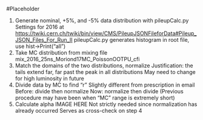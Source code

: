 #Placeholder
1. Generate nominal, +5%, and -5% data distribution with pileupCalc.py
  Settings for 2016 at https://twiki.cern.ch/twiki/bin/view/CMS/PileupJSONFileforData#Pileup_JSON_Files_For_Run_II
  pileupCalc.py generates histogram in root file, use hist->Print(“all”) 
2. Take MC distribution from mixing file mix_2016_25ns_Moriond17MC_PoissonOOTPU_cfi
3. Match the domains of the two distributions, normalize
  Justification: the tails extend far, far past the peak in all distributions
  May need to change for high luminosity in future
4. Divide data by MC to find “r”
  Slightly different from prescription in email
  Before: divide then normalize
  Now: normalize then divide
  (Previous procedure may have been when “MC” range is extremely short)
5. Calculate alpha
 IMAGE HERE
 Not strictly needed since normalization has already occurred
 Serves as cross-check on step 4
